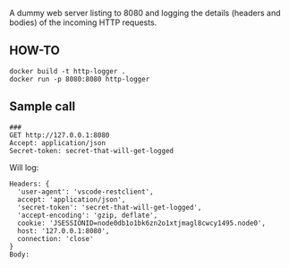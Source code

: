A dummy web server listing to 8080 and logging the details (headers and bodies) of the incoming HTTP requests.

##  HOW-TO
```
docker build -t http-logger .
docker run -p 8080:8080 http-logger
```

## Sample call
```
###
GET http://127.0.0.1:8080
Accept: application/json
Secret-token: secret-that-will-get-logged
```

Will log:
```
Headers: {
  'user-agent': 'vscode-restclient',
  accept: 'application/json',
  'secret-token': 'secret-that-will-get-logged',
  'accept-encoding': 'gzip, deflate',
  cookie: 'JSESSIONID=node0db1o1bk6zn2o1xtjmagl8cwcy1495.node0',
  host: '127.0.0.1:8080',
  connection: 'close'
}
Body: 

```
